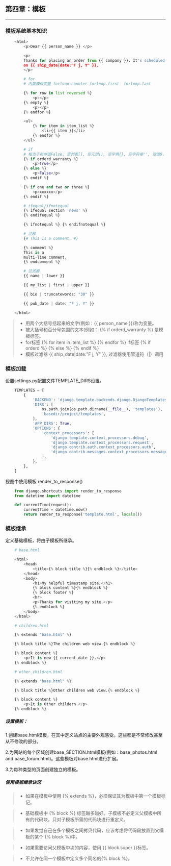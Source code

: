## 第四章：模板

---

### 模板系统基本知识

```python
    <html>
        <p>Dear {{ person_name }} </p>

        <p>
        Thanks for placing an order from {{ company }}. It's scheduled to ship
        on {{ ship_date|date:"F j, Y" }}.
        </p>

        # for
        # 内置模板变量 forloop.counter forloop.first  forloop.last

        {% for row in list reversed %}
            <p></p>
        {% empty %}
            <p></p>
        {% endfor %}

        <ul>
            {% for item in item_list %}
                <li>{{ item }}</li>
            {% endfor %}
        </ul>

        # if
        # 相当于布尔值False. 空列表[], 空元组(), 空字典{}, 空字符串'', 空值0，特殊对象None,对象False
        {% if orderd_warranty %}
            <p>True</p>
        {% else %}
            <p>False</p>
        {% endif %}

        {% if one and two or three %}
            <p>xxxxxx</p>
        {% endif %}

        # ifequal/ifnotequal
        {% ifequal section 'news' %}
        {% endifequal %}

        {% ifnotequal %} {% endifnotequal %}

        # 注释
        {# This is a comment. #}

        {% comment %}
        This is a
        multi-line comment.
        {% endcomment %}

        # 过滤器
        {{ name | lower }}

        {{ my_list | first | upper }}

        {{ bio | truncatewords: "30" }}

        {{ pub_date | date: "F j, Y" }}

    </html>

```

> * 用两个大括号括起来的文字(例如：{{ person_name }})称为变量。
> * 被大括号和百分号包围的文本(例如： {% if orderd_warranty %) 是模板标签。
> * for标签 {% for item in item_list %} {% endfor %}  if标签 {% if orderd %} {% else %} {% endif %}
> * 模板过滤器 {{ ship_date|date:"F j, Y" }}, 过滤器使用管道符（|）调用


### 模板加载
设置settings.py配置文件TEMPLATE_DIRS设置。

```python
    TEMPLATES = [
        {
            'BACKEND': 'django.template.backends.django.DjangoTemplates',
            'DIRS': [
                os.path.join(os.path.dirname(__file__), 'templates'),
                'basedir/project/templates',
            ],
            'APP_DIRS': True,
            'OPTIONS': {
                'context_processors': [
                    'django.template.context_processors.debug',
                    'django.template.context_processors.request',
                    'django.contrib.auth.context_processors.auth',
                    'django.contrib.messages.context_processors.messages',
                ],
            },
        },
    ]
```

视图中使用模板 render_to_response()

```python
    from django.shortcuts import render_to_response
    from datetime import datetime

    def currentTime(request):
        currentTime = datetime.now()
        return render_to_response('template.html', locals())

```

###


### 模板继承

定义基础模板，将由子模板所继承。

```python
    # base.html

    <html>
        <head>
            <title>{% block title %}{% endblock %}</title>
        </head>
        <body>
            <h1>My helpful timestamp site.</h1>
            {% block content %}{% endblock %}
            {% block footer %}
            <hr>
            <p>Thanks for visiting my site.</p>
            {% endblock %}
        </body>
    </html>

    # children.html

    {% extends "base.html" %}

    {% block title %}The children web view.{% endblock %}

    {% block content %}
        <p>It is now {{ current_date }}.</p>
    {% endblock %}

    # other_children.html

    {% extends "base.html" %}

    {% block title %}Other children web view.{% endblock %}

    {% block content %}
        <p>It is Other childern.</p>
    {% endblock %}
```

##### 设置模板：

1.创建base.html模板，在其中定义站点的主要外观感受。这些都是不常修改甚至从不修改的部分。

2.为网站的每个区域创建base_SECTION.html模板(例如：base_photos.html and base_forum.html)。这些模板对base.html进行扩展。

3.为每种类型的页面创建独立的模板。

##### 使用模板继承诀窍

> * 如果在模板中使用 {% extends %}，必须保证其为模板中第一个模板标记。

> * 基础模板中 {% block %} 标签越多越好。子模板不必定义父模板中所有的代码块。只对子模板所需的代码块进行重定义。

> * 如果发觉自己在多个模板之间拷贝代码，应该考虑将代码段放置到父模板的某个 {% block %}中。

> * 如果需要访问父模板中块的内容，使用 {{ block.super }}标签。

> * 不允许在同一个模板中定义多个同名的{% block %}。

